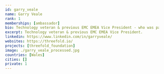 ```yaml
---
id: garry_veale
name: Garry Veale
rank: 1
memberships: [ambassador]
bio: Technology veteran & previous EMC EMEA Vice President - who was part of the original/founding EMC EMEA team that was recognised by for both creating a new market category & being the fastest growing technology company of the decade. Expertise around introducing and developing world class, disruptive & game changing technologies – previous experience also includes EMEA Director & VP roles at IBM, HP & Avaya - plus several tech start-ups. Ambassador fell in love with Threefold Sometimes in life - it's about making a stand, calling it as it is & doing the right thing. That's what the ThreeFold Foundation is about - innovation & integrity! 
excerpt: Technology veteran & previous EMC EMEA Vice President.
linkedin: https://www.linkedin.com/in/garryveale/
websites: https://threefold.io/
projects: [threefold_foundation]
image: ./garry_veale_processed.jpg
countries: [Wales]
cities: []
private: 1
---
```

